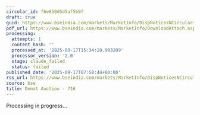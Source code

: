 ```yaml
---
circular_id: f6e850d5d5af5b9f
draft: true
guid: https://www.bseindia.com/markets/MarketInfo/DispNoticesNCirculars.aspx?Noticeid={D8AE78A3-1B9D-4AFA-B5E3-9282796D13C0}&noticeno=20250917-8&dt=09/17/2025&icount=8&totcount=56&flag=0
pdf_url: https://www.bseindia.com/markets/MarketInfo/DownloadAttach.aspx?id=20250917-8&attachedId=df2d9be0-267d-4c13-8f51-76d2298e03be
processing:
  attempts: 1
  content_hash: ''
  processed_at: '2025-09-17T15:34:20.993209'
  processor_version: '2.0'
  stage: claude_failed
  status: failed
published_date: '2025-09-17T07:58:44+00:00'
rss_url: https://www.bseindia.com/markets/MarketInfo/DispNoticesNCirculars.aspx?Noticeid={D8AE78A3-1B9D-4AFA-B5E3-9282796D13C0}&noticeno=20250917-8&dt=09/17/2025&icount=8&totcount=56&flag=0
source: bse
title: Demat Auction - 716
---
```


Processing in progress...